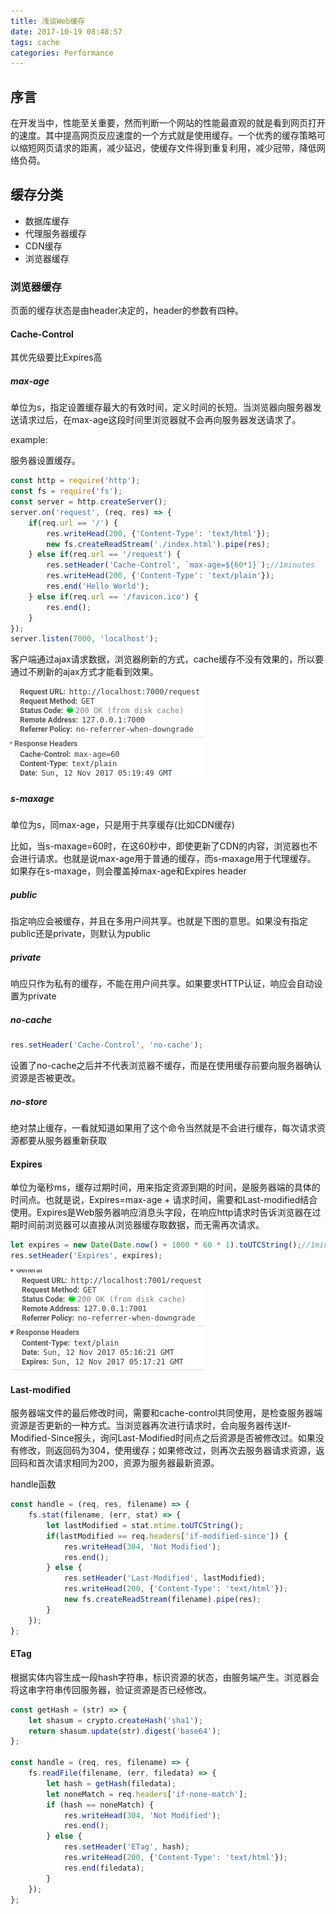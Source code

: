 ```yaml
---
title: 浅谈Web缓存
date: 2017-10-19 08:48:57
tags: cache
categories: Performance
---
```


## 序言

在开发当中，性能至关重要，然而判断一个网站的性能最直观的就是看到网页打开的速度。其中提高网页反应速度的一个方式就是使用缓存。一个优秀的缓存策略可以缩短网页请求的距离，减少延迟，使缓存文件得到重复利用，减少冠带，降低网络负荷。

<!-- more -->

## 缓存分类

- 数据库缓存
- 代理服务器缓存
- CDN缓存
- 浏览器缓存

### 浏览器缓存

页面的缓存状态是由header决定的，header的参数有四种。

#### Cache-Control

其优先级要比Expires高

##### max-age

单位为s，指定设置缓存最大的有效时间，定义时间的长短。当浏览器向服务器发送请求过后，在max-age这段时间里浏览器就不会再向服务器发送请求了。

example:

服务器设置缓存。

```js
const http = require('http');
const fs = require('fs');
const server = http.createServer();
server.on('request', (req, res) => {
    if(req.url == '/') {
        res.writeHead(200, {'Content-Type': 'text/html'});
        new fs.createReadStream('./index.html').pipe(res);
    } else if(req.url == '/request') {
        res.setHeader('Cache-Control', `max-age=${60*1}`);//1minutes
        res.writeHead(200, {'Content-Type': 'text/plain'});
        res.end('Hello World');
    } else if(req.url == '/favicon.ico') {
        res.end();
    }
});
server.listen(7000, 'localhost');
```

客户端通过ajax请求数据，浏览器刷新的方式，cache缓存不没有效果的，所以要通过不刷新的ajax方式才能看到效果。

![](/img/cache-control.png)

##### s-maxage

单位为s，同max-age，只是用于共享缓存(比如CDN缓存)

比如，当s-maxage=60时，在这60秒中，即使更新了CDN的内容，浏览器也不会进行请求。也就是说max-age用于普通的缓存，而s-maxage用于代理缓存。
如果存在s-maxage，则会覆盖掉max-age和Expires header

##### public

指定响应会被缓存，并且在多用户间共享。也就是下图的意思。如果没有指定public还是private，则默认为public

##### private

响应只作为私有的缓存，不能在用户间共享。如果要求HTTP认证，响应会自动设置为private

##### no-cache

```js
res.setHeader('Cache-Control', 'no-cache');
```

设置了no-cache之后并不代表浏览器不缓存，而是在使用缓存前要向服务器确认资源是否被更改。

##### no-store

绝对禁止缓存，一看就知道如果用了这个命令当然就是不会进行缓存，每次请求资源都要从服务器重新获取

#### Expires

单位为毫秒ms，缓存过期时间，用来指定资源到期的时间，是服务器端的具体的时间点。也就是说，Expires=max-age + 请求时间，需要和Last-modified结合使用。Expires是Web服务器响应消息头字段，在响应http请求时告诉浏览器在过期时间前浏览器可以直接从浏览器缓存取数据，而无需再次请求。

```js
let expires = new Date(Date.now() + 1000 * 60 * 1).toUTCString();//1minute
res.setHeader('Expires', expires);
```

![](/img/expires.png)

#### Last-modified

服务器端文件的最后修改时间，需要和cache-control共同使用，是检查服务器端资源是否更新的一种方式。当浏览器再次进行请求时，会向服务器传送If-Modified-Since报头，询问Last-Modified时间点之后资源是否被修改过。如果没有修改，则返回码为304，使用缓存；如果修改过，则再次去服务器请求资源，返回码和首次请求相同为200，资源为服务器最新资源。

handle函数

```js
const handle = (req, res, filename) => {
	fs.stat(filename, (err, stat) => {
		let lastModified = stat.mtime.toUTCString();
		if(lastModified == req.headers['if-modified-since']) {
			res.writeHead(304, 'Not Modified');
			res.end();
		} else {
			res.setHeader('Last-Modified', lastModified);
			res.writeHead(200, {'Content-Type': 'text/html'});
			new fs.createReadStream(filename).pipe(res);
		}
	});
};
```

#### ETag

根据实体内容生成一段hash字符串，标识资源的状态，由服务端产生。浏览器会将这串字符串传回服务器，验证资源是否已经修改。

```js
const getHash = (str) => {
	let shasum = crypto.createHash('sha1');
	return shasum.update(str).digest('base64');
};

const handle = (req, res, filename) => {
	fs.readFile(filename, (err, filedata) => {
		let hash = getHash(filedata);
		let noneMatch = req.headers['if-none-match'];
		if (hash == noneMatch) {
			res.writeHead(304, 'Not Modified');
			res.end();
		} else {
			res.setHeader('ETag', hash);
			res.writeHead(200, {'Content-Type': 'text/html'});
			res.end(filedata);
		}
	});
};
```